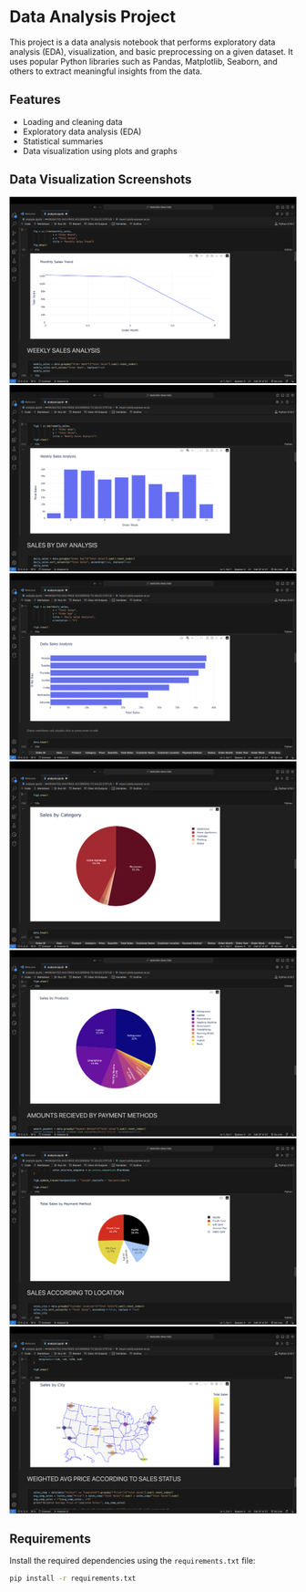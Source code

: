 # Data Analysis Project

This project is a data analysis notebook that performs exploratory data analysis (EDA), visualization, and basic preprocessing on a given dataset. It uses popular Python libraries such as Pandas, Matplotlib, Seaborn, and others to extract meaningful insights from the data.

## Features

- Loading and cleaning data
- Exploratory data analysis (EDA)
- Statistical summaries
- Data visualization using plots and graphs

## Data Visualization Screenshots

![image alt](https://github.com/asadah66/Amazon-Data-Analysis/blob/12d971ea1689eea4d819e250e3b89386bfbef4a3/image1.png)
![image alt](https://github.com/asadah66/Amazon-Data-Analysis/blob/b96dd15736dea6ba45e2bc266737ee969d88eda5/image2.png)
![image alt](https://github.com/asadah66/Amazon-Data-Analysis/blob/03f6affbb6fea247467ad20da6c315e178dc4174/image3.png)
![image alt](https://github.com/asadah66/Amazon-Data-Analysis/blob/03f6affbb6fea247467ad20da6c315e178dc4174/image4.png)
![image alt](https://github.com/asadah66/Amazon-Data-Analysis/blob/03f6affbb6fea247467ad20da6c315e178dc4174/image5.png)
![image alt](https://github.com/asadah66/Amazon-Data-Analysis/blob/03f6affbb6fea247467ad20da6c315e178dc4174/image6.png)
![image alt](https://github.com/asadah66/Amazon-Data-Analysis/blob/03f6affbb6fea247467ad20da6c315e178dc4174/image7.png)

## Requirements

Install the required dependencies using the `requirements.txt` file:

```bash
pip install -r requirements.txt






